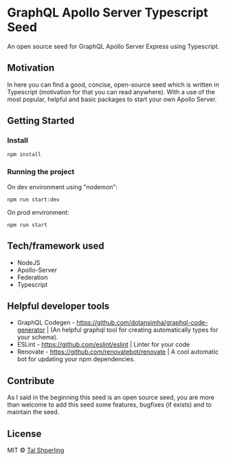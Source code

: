 # GraphQL Apollo Server Typescript Seed
An open source seed for GraphQL Apollo Server Express using Typescript.

## Motivation
In here you can find a good, concise, open-source seed which is written in Typescript (motivation for that you can read anywhere).
With a use of the most popular, helpful and basic packages to start your own Apollo Server.

## Getting Started
### Install
```node
npm install  
```
### Running the project
On dev environment using "nodemon": 
```
npm run start:dev
```
On prod environment: 
```
npm run start
```

## Tech/framework used
* NodeJS
* Apollo-Server
* Federation
* Typescript

## Helpful developer tools
* GraphQL Codegen - https://github.com/dotansimha/graphql-code-generator | (An helpful graphql tool for creating automatically types for your schema).
* ESLint - https://github.com/eslint/eslint | Linter for your code 
* Renovate - https://github.com/renovatebot/renovate | A cool automatic bot for updating your npm dependencies.


## Contribute
As I said in the beginning this seed is an open source seed, you are more than welcome to add this seed some features, bugfixes (if exists) and to maintain the seed.

## License
MIT © [Tal Shperling]()